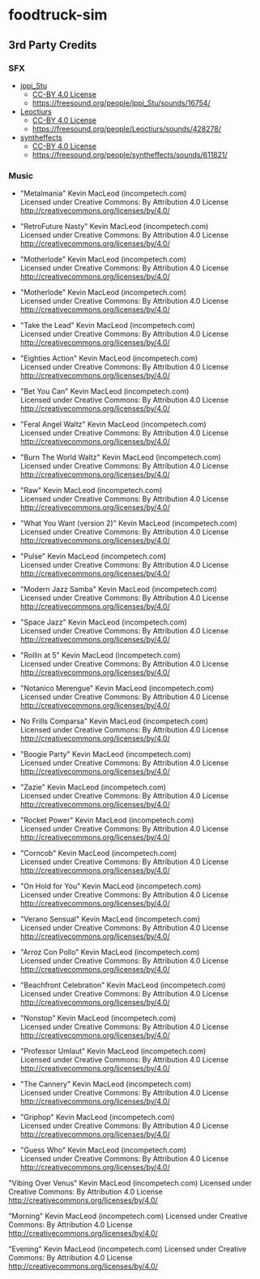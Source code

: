 # foodtruck-sim

## 3rd Party Credits
### SFX
- [jppi_Stu](https://freesound.org/people/jppi_Stu/)
  - [CC-BY 4.0 License](https://creativecommons.org/licenses/by/4.0/)
  - https://freesound.org/people/jppi_Stu/sounds/16754/
- [Leoctiurs](https://freesound.org/people/Leoctiurs/)
  - [CC-BY 4.0 License](https://creativecommons.org/licenses/by/4.0/)
  - https://freesound.org/people/Leoctiurs/sounds/428278/
- [syntheffects](https://freesound.org/people/syntheffects/)
  - [CC-BY 4.0 License](https://creativecommons.org/licenses/by/4.0/)
  - https://freesound.org/people/syntheffects/sounds/611821/

### Music
- "Metalmania" Kevin MacLeod (incompetech.com)  
Licensed under Creative Commons: By Attribution 4.0 License  
http://creativecommons.org/licenses/by/4.0/

- "RetroFuture Nasty" Kevin MacLeod (incompetech.com)  
Licensed under Creative Commons: By Attribution 4.0 License  
http://creativecommons.org/licenses/by/4.0/

- "Motherlode" Kevin MacLeod (incompetech.com)  
Licensed under Creative Commons: By Attribution 4.0 License  
http://creativecommons.org/licenses/by/4.0/

- "Motherlode" Kevin MacLeod (incompetech.com)  
Licensed under Creative Commons: By Attribution 4.0 License  
http://creativecommons.org/licenses/by/4.0/

- "Take the Lead" Kevin MacLeod (incompetech.com)  
Licensed under Creative Commons: By Attribution 4.0 License  
http://creativecommons.org/licenses/by/4.0/

- "Eighties Action" Kevin MacLeod (incompetech.com)  
Licensed under Creative Commons: By Attribution 4.0 License  
http://creativecommons.org/licenses/by/4.0/

- "Bet You Can" Kevin MacLeod (incompetech.com)  
Licensed under Creative Commons: By Attribution 4.0 License  
http://creativecommons.org/licenses/by/4.0/

- "Feral Angel Waltz" Kevin MacLeod (incompetech.com)  
Licensed under Creative Commons: By Attribution 4.0 License  
http://creativecommons.org/licenses/by/4.0/

- "Burn The World Waltz" Kevin MacLeod (incompetech.com)  
Licensed under Creative Commons: By Attribution 4.0 License  
http://creativecommons.org/licenses/by/4.0/

- "Raw" Kevin MacLeod (incompetech.com)  
Licensed under Creative Commons: By Attribution 4.0 License  
http://creativecommons.org/licenses/by/4.0/

- "What You Want (version 2)" Kevin MacLeod (incompetech.com)  
Licensed under Creative Commons: By Attribution 4.0 License  
http://creativecommons.org/licenses/by/4.0/

- "Pulse" Kevin MacLeod (incompetech.com)  
Licensed under Creative Commons: By Attribution 4.0 License  
http://creativecommons.org/licenses/by/4.0/

- "Modern Jazz Samba" Kevin MacLeod (incompetech.com)  
Licensed under Creative Commons: By Attribution 4.0 License  
http://creativecommons.org/licenses/by/4.0/

- "Space Jazz" Kevin MacLeod (incompetech.com)  
Licensed under Creative Commons: By Attribution 4.0 License  
http://creativecommons.org/licenses/by/4.0/

- "Rollin at 5" Kevin MacLeod (incompetech.com)  
Licensed under Creative Commons: By Attribution 4.0 License  
http://creativecommons.org/licenses/by/4.0/

- "Notanico Merengue" Kevin MacLeod (incompetech.com)  
Licensed under Creative Commons: By Attribution 4.0 License  
http://creativecommons.org/licenses/by/4.0/

- No Frills Comparsa" Kevin MacLeod (incompetech.com)  
Licensed under Creative Commons: By Attribution 4.0 License  
http://creativecommons.org/licenses/by/4.0/

- "Boogie Party" Kevin MacLeod (incompetech.com)  
Licensed under Creative Commons: By Attribution 4.0 License  
http://creativecommons.org/licenses/by/4.0/

- "Zazie" Kevin MacLeod (incompetech.com)  
Licensed under Creative Commons: By Attribution 4.0 License  
http://creativecommons.org/licenses/by/4.0/

- "Rocket Power" Kevin MacLeod (incompetech.com)  
Licensed under Creative Commons: By Attribution 4.0 License  
http://creativecommons.org/licenses/by/4.0/

- "Corncob" Kevin MacLeod (incompetech.com)  
Licensed under Creative Commons: By Attribution 4.0 License  
http://creativecommons.org/licenses/by/4.0/

- "On Hold for You" Kevin MacLeod (incompetech.com)  
Licensed under Creative Commons: By Attribution 4.0 License  
http://creativecommons.org/licenses/by/4.0/

- "Verano Sensual" Kevin MacLeod (incompetech.com)  
Licensed under Creative Commons: By Attribution 4.0 License  
http://creativecommons.org/licenses/by/4.0/

- "Arroz Con Pollo" Kevin MacLeod (incompetech.com)  
Licensed under Creative Commons: By Attribution 4.0 License  
http://creativecommons.org/licenses/by/4.0/

- "Beachfront Celebration" Kevin MacLeod (incompetech.com)  
Licensed under Creative Commons: By Attribution 4.0 License  
http://creativecommons.org/licenses/by/4.0/

- "Nonstop" Kevin MacLeod (incompetech.com)  
Licensed under Creative Commons: By Attribution 4.0 License  
http://creativecommons.org/licenses/by/4.0/

- "Professor Umlaut" Kevin MacLeod (incompetech.com)  
Licensed under Creative Commons: By Attribution 4.0 License  
http://creativecommons.org/licenses/by/4.0/

- "The Cannery" Kevin MacLeod (incompetech.com)  
Licensed under Creative Commons: By Attribution 4.0 License  
http://creativecommons.org/licenses/by/4.0/

- "Griphop" Kevin MacLeod (incompetech.com)  
Licensed under Creative Commons: By Attribution 4.0 License  
http://creativecommons.org/licenses/by/4.0/

- "Guess Who" Kevin MacLeod (incompetech.com)  
Licensed under Creative Commons: By Attribution 4.0 License  
http://creativecommons.org/licenses/by/4.0/

"Vibing Over Venus" Kevin MacLeod (incompetech.com)
Licensed under Creative Commons: By Attribution 4.0 License
http://creativecommons.org/licenses/by/4.0/

"Morning" Kevin MacLeod (incompetech.com)
Licensed under Creative Commons: By Attribution 4.0 License
http://creativecommons.org/licenses/by/4.0/

"Evening" Kevin MacLeod (incompetech.com)
Licensed under Creative Commons: By Attribution 4.0 License
http://creativecommons.org/licenses/by/4.0/
